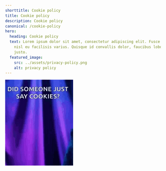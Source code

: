 ```yaml
---
shorttitle: Cookie policy
title: Cookie policy
description: Cookie policy
canonical: /cookie-policy
hero:
  heading: Cookie policy
  text: Lorem ipsum dolor sit amet, consectetur adipiscing elit. Fusce finibus
    nisl eu facilisis varius. Quisque id convallis dolor, faucibus lobortis
    justo.
  featured_image:
    src: ../assets/privacy-policy.png
    alt: privacy policy
---
```

![cookie policy](../assets/cookies.gif)